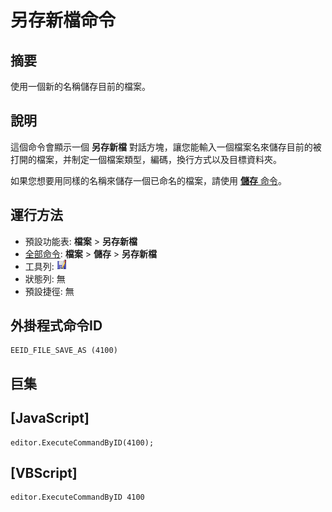 # 另存新檔命令

## 摘要

使用一個新的名稱儲存目前的檔案。

## 說明

這個命令會顯示一個 **另存新檔** 對話方塊，讓您能輸入一個檔案名來儲存目前的被打開的檔案，并制定一個檔案類型，編碼，換行方式以及目標資料夾。

如果您想要用同樣的名稱來儲存一個已命名的檔案，請使用 [**儲存** 命令](file_save)。

## 運行方法

- 預設功能表: **檔案** \> **另存新檔**
- [全部命令](../tools/all_commands): **檔案** \> **儲存**
\> **另存新檔**
- 工具列: ![](../../images/save_as.png)
- 狀態列: 無
- 預設捷徑: 無

## 外掛程式命令ID

```
EEID_FILE_SAVE_AS (4100)
```

## 巨集

## \[JavaScript\]

```
editor.ExecuteCommandByID(4100);
```

## \[VBScript\]

```
editor.ExecuteCommandByID 4100
```
